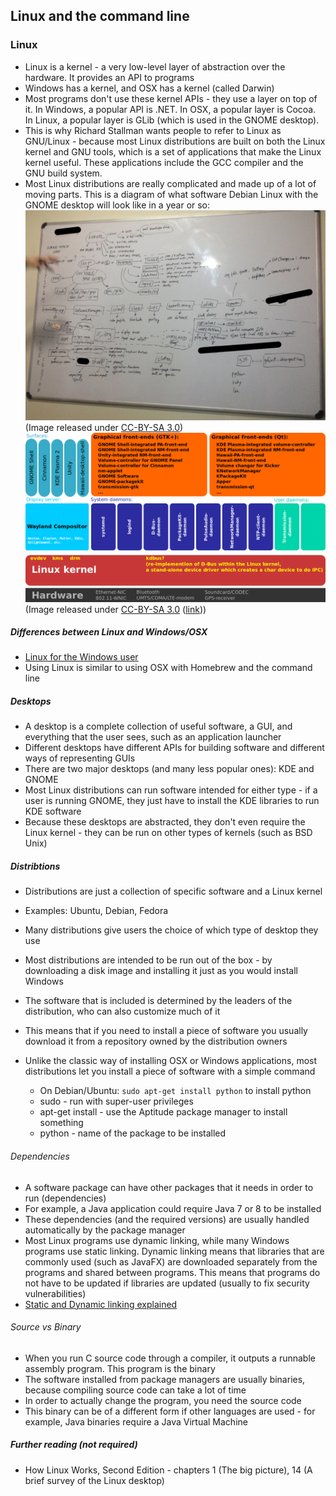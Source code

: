 ## Linux and the command line

### Linux

* Linux is a kernel - a very low-level layer of abstraction over the hardware. It provides an API to programs
* Windows has a kernel, and OSX has a kernel (called Darwin)
* Most programs don't use these kernel APIs - they use a layer on top of it. In Windows, a popular API is .NET. In OSX, a popular layer is Cocoa. In Linux, a popular layer is GLib (which is used in the GNOME desktop).
* This is why Richard Stallman wants people to refer to Linux as GNU/Linux - because most Linux distributions are built on both the Linux kernel and GNU tools, which is a set of applications that make the Linux kernel useful. These applications include the GCC compiler and the GNU build system.
* Most Linux distributions are really complicated and made up of a lot of moving parts. This is a diagram of what software Debian Linux with the GNOME desktop will look like in a year or so:
![linux](linux.JPG)
(Image released under [CC-BY-SA 3.0](https://creativecommons.org/licenses/by-sa/3.0/))
![linux](linux_daemons.png)
(Image released under [CC-BY-SA 3.0](https://creativecommons.org/licenses/by-sa/3.0/) ([link](https://en.wikipedia.org/wiki/PackageKit#/media/File:Linux_desktop_system_daemons_and_their_graphical_front-ends.svg)))

##### Differences between Linux and Windows/OSX

* [Linux for the Windows user](http://linux.wikia.com/wiki/Linux_explained_to_the_Windows_user)
* Using Linux is similar to using OSX with Homebrew and the command line

##### Desktops

* A desktop is a complete collection of useful software, a GUI, and everything that the user sees, such as an application launcher
* Different desktops have different APIs for building software and different ways of representing GUIs
* There are two major desktops (and many less popular ones): KDE and GNOME
* Most Linux distributions can run software intended for either type - if a user is running GNOME, they just have to install the KDE libraries to run KDE software
* Because these desktops are abstracted, they don't even require the Linux kernel - they can be run on other types of kernels (such as BSD Unix)

##### Distribtions

* Distributions are just a collection of specific software and a Linux kernel
* Examples: Ubuntu, Debian, Fedora
* Many distributions give users the choice of which type of desktop they use
* Most distributions are intended to be run out of the box - by downloading a disk image and installing it just as you would install Windows

* The software that is included is determined by the leaders of the distribution, who can also customize much of it
* This means that if you need to install a piece of software you usually download it from a repository owned by the distribution owners
* Unlike the classic way of installing OSX or Windows applications, most distributions let you install a piece of software with a simple command
    * On Debian/Ubuntu: `sudo apt-get install python` to install python
    * sudo - run with super-user privileges
    * apt-get install - use the Aptitude package manager to install something
    * python - name of the package to be installed

###### Dependencies

* A software package can have other packages that it needs in order to run (dependencies)
* For example, a Java application could require Java 7 or 8 to be installed
* These dependencies (and the required versions) are usually handled automatically by the package manager
* Most Linux programs use dynamic linking, while many Windows programs use static linking. Dynamic linking means that libraries that are commonly used (such as JavaFX) are downloaded separately from the programs and shared between programs. This means that programs do not have to be updated if libraries are updated (usually to fix security vulnerabilities)
* [Static and Dynamic linking explained](http://cs-fundamentals.com/tech-interview/c/difference-between-static-and-dynamic-linking.php)

###### Source vs Binary

* When you run C source code through a compiler, it outputs a runnable assembly program. This program is the binary
* The software installed from package managers are usually binaries, because compiling source code can take a lot of time
* In order to actually change the program, you need the source code
* This binary can be of a different form if other languages are used - for example, Java binaries require a Java Virtual Machine

##### Further reading (not required)

* How Linux Works, Second Edition - chapters 1 (The big picture), 14 (A brief survey of the Linux desktop)

